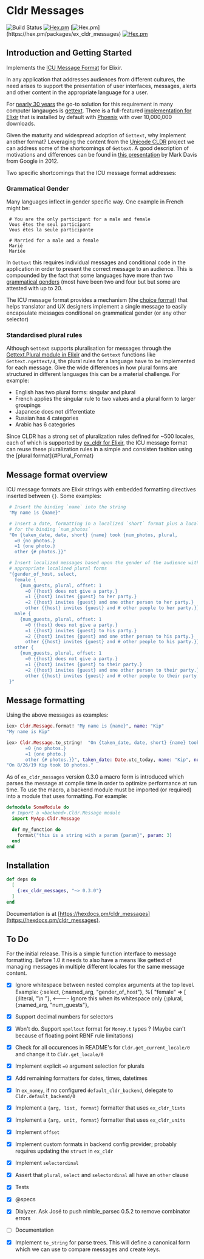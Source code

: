 # Cldr Messages

![Build Status](http://sweatbox.noexpectations.com.au:8080/buildStatus/icon?job=cldr_messages)
[![Hex.pm](https://img.shields.io/hexpm/v/ex_cldr_messages.svg)](https://hex.pm/packages/ex_cldr_messages)
[![Hex.pm](https://img.shields.io/hexpm/dw/ex_cldr_messages.svg?)](https://hex.pm/packages/ex_cldr_messages)
[![Hex.pm](https://img.shields.io/hexpm/l/ex_cldr_messages.svg)](https://hex.pm/packages/ex_cldr_messages)

## Introduction and Getting Started

Implements the [ICU Message Format](http://userguide.icu-project.org/formatparse/messages) for Elixir.

In any application that addresses audiences from different cultures, the need arises to support the presentation of user interfaces, messages, alerts and other content in the appropriate language for a user.

For [nearly 30 years](https://www.gnu.org/software/gettext/manual/gettext.html#gettext) the go-to solution for this requirement in many computer langauges is [gettext](https://www.gnu.org/software/gettext). There is a full-featured [implementation for Elixir](https://hex.pm/packages/gettext) that is installed by default with [Phoenix](https://hex.pm/packages/phoenix) with over 10,000,000 downloads.

Given the maturity and widespread adoption of `Gettext`, why implement another format? Leveraging the content from the [Unicode CLDR](https://cldr.unicode.com) project we can address some of the shortcomings of `Gettext`. A good description of motivations and differences can be found in [this presentation](https://docs.google.com/presentation/d/1ZyN8-0VXmod5hbHveq-M1AeQ61Ga3BmVuahZjbmbBxo/pub?start=false&loop=false&delayms=3000&slide=id.g1bc43a82_2_14) by Mark Davis from Google in 2012.

Two specific shortcomings that the ICU message format addresses:

### Grammatical Gender

Many languages inflect in gender specific way. One example in French might be:
```
 # You are the only participant for a male and female
 Vous êtes the seul participant
 Vous êtes la seule participante

 # Married for a male and a female
 Marié
 Mariée
```
In `Gettext` this requires individual messages and conditional code in the application in order to present the correct message to an audience.  This is compounded by the fact that some languages have more than two g[rammatical genders](https://en.wikipedia.org/wiki/Grammatical_gender) (most have been two and four but but some are attested with up to 20.

The ICU message format provides a mechanism (the [choice format](#Choice_format)) that helps translator and UX designers implement a single message to easily encapsulate messages conditional on grammatical gender (or any other selector)

### Standardised plural rules

Although `Gettext` supports pluralisation for messages through the [Gettext.Plural module in Elixir](https://hexdocs.pm/gettext/Gettext.Plural.html) and the `Gettext` functions like `Gettext.ngettext/4`, the plural rules for a language have to be implemented for each message. Give the wide differences in how plural forms are structured in different languages this can be a material challenge.  For example:

* English has two plural forms: singular and plural
* French applies the singular rule to two values and a plural form to larger groupings
* Japanese does not differentiate
* Russian has 4 categories
* Arabic has 6 categories

Since CLDR has a strong set of pluralization rules defined for ~500 locales, each of which is supported by [ex_cldr for Elixir](https://hex.pm/ex_cldr), the ICU message format can reuse these pluralization rules in a simple and consisten fashion using the [plural format]{#Plural_Format}

## Message format overview

ICU message formats are Elixir strings with embedded formatting directives inserted between `{}`. Some examples:

```elixir
 # Insert the binding `name` into the string
 "My name is {name}"

 # Insert a date, formatting in a localized `short` format plus a localized plural form
 # for the binding `num_photos`
 "On {taken_date, date, short} {name} took {num_photos, plural,
   =0 {no photos.}
   =1 {one photo.}
   other {# photos.}}"

 # Insert localized messages based upon the gender of the audience with
 # appropriate localized plural forms
 "{gender_of_host, select,
   female {
     {num_guests, plural, offset: 1
       =0 {{host} does not give a party.}
       =1 {{host} invites {guest} to her party.}
       =2 {{host} invites {guest} and one other person to her party.}
       other {{host} invites {guest} and # other people to her party.}}}
   male {
     {num_guests, plural, offset: 1
       =0 {{host} does not give a party.}
       =1 {{host} invites {guest} to his party.}
       =2 {{host} invites {guest} and one other person to his party.}
       other {{host} invites {guest} and # other people to his party.}}}
   other {
     {num_guests, plural, offset: 1
       =0 {{host} does not give a party.}
       =1 {{host} invites {guest} to their party.}
       =2 {{host} invites {guest} and one other person to their party.}
       other {{host} invites {guest} and # other people to their party.}}}
 }"
```

## Message formatting

Using the above messages as examples:

```elixir
iex> Cldr.Message.format! "My name is {name}", name: "Kip"
"My name is Kip"

iex> Cldr.Message.to_string!  "On {taken_date, date, short} {name} took {num_photos, plural,
       =0 {no photos.}
       =1 {one photo.}
       other {# photos.}}", taken_date: Date.utc_today, name: "Kip", num_photos: 10
"On 8/26/19 Kip took 10 photos."
```

As of `ex_cldr_messages` version 0.3.0 a macro form is introduced which parses the message at compile time in order to optimize performance at run time. To use the macro, a backend module must be imported (or required) into a module that uses formatting.  For example:

```elixir
defmodule SomeModule do
  # Import a <backend>.Cldr.Message module
  import MyApp.Cldr.Message

  def my_function do
    format("this is a string with a param {param}", param: 3)
  end
end
```

## Installation

```elixir
def deps do
  [
    {:ex_cldr_messages, "~> 0.3.0"}
  ]
end
```

Documentation is at [https://hexdocs.pm/cldr_messages](https://hexdocs.pm/cldr_messages).

## To Do

For the initial release. This is a simple function interface to message formatting. Before 1.0 it needs to also have a means like gettext of managing messages in multiple different locales for the same message content.

* [X] Ignore whitespace between nested complex arguments at the top level. Example:
  {:select, {:named_arg, "gender_of_host"},
    %{
      "female" => [
        {:literal, "\n    "},  <---- Ignore this when its whitespace only
        {:plural, {:named_arg, "num_guests"},

* [X] Support decimal numbers for selectors
* [X] Won't do. Support `spellout` format for `Money.t` types ? (Maybe can't because of floating point RBNF rule limitations)
* [X] Check for all occurences in README's for `Cldr.get_current_locale/0` and change it to `Cldr.get_locale/0`
* [X] Implement explicit `=0` argument selection for plurals
* [X] Add remaining formatters for dates, times, datetimes
* [X] In `ex_money`, if no configured `default_cldr_backend`, delegate to `Cldr.default_backend/0`
* [X] Implement a `{arg, list, format}` formatter that uses `ex_cldr_lists`
* [X] Implement a `{arg, unit, format}` formatter that uses `ex_cldr_units`
* [X] Implement `offset`
* [X] Implement custom formats in backend config provider; probably requires updating the `struct` in `ex_cldr`
* [X] Implement `selectordinal`
* [X] Assert that `plural`, `select` and `selectordinal` all have an `other` clause
* [X] Tests
* [X] @specs
* [X] Dialyzer. Ask José to push nimble_parsec 0.5.2 to remove combinator errors
* [ ] Documentation
* [X] Implement `to_string` for parse trees.  This will define a canonical form which we can use to compare messages and create keys.